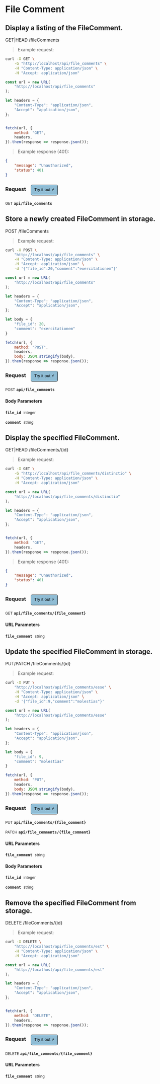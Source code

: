 # File Comment


## Display a listing of the FileComment.


GET|HEAD /fileComments

> Example request:

```bash
curl -X GET \
    -G "http://localhost/api/file_comments" \
    -H "Content-Type: application/json" \
    -H "Accept: application/json"
```

```javascript
const url = new URL(
    "http://localhost/api/file_comments"
);

let headers = {
    "Content-Type": "application/json",
    "Accept": "application/json",
};


fetch(url, {
    method: "GET",
    headers,
}).then(response => response.json());
```


> Example response (401):

```json
{
    "message": "Unauthorized",
    "status": 401
}
```
<div id="execution-results-GETapi-file_comments" hidden>
    <blockquote>Received response<span id="execution-response-status-GETapi-file_comments"></span>:</blockquote>
    <pre class="json"><code id="execution-response-content-GETapi-file_comments"></code></pre>
</div>
<div id="execution-error-GETapi-file_comments" hidden>
    <blockquote>Request failed with error:</blockquote>
    <pre><code id="execution-error-message-GETapi-file_comments"></code></pre>
</div>
<form id="form-GETapi-file_comments" data-method="GET" data-path="api/file_comments" data-authed="0" data-hasfiles="0" data-headers='{"Content-Type":"application\/json","Accept":"application\/json"}' onsubmit="event.preventDefault(); executeTryOut('GETapi-file_comments', this);">
<h3>
    Request&nbsp;&nbsp;&nbsp;
        <button type="button" style="background-color: #8fbcd4; padding: 5px 10px; border-radius: 5px; border-width: thin;" id="btn-tryout-GETapi-file_comments" onclick="tryItOut('GETapi-file_comments');">Try it out ⚡</button>
    <button type="button" style="background-color: #c97a7e; padding: 5px 10px; border-radius: 5px; border-width: thin;" id="btn-canceltryout-GETapi-file_comments" onclick="cancelTryOut('GETapi-file_comments');" hidden>Cancel</button>&nbsp;&nbsp;
    <button type="submit" style="background-color: #6ac174; padding: 5px 10px; border-radius: 5px; border-width: thin;" id="btn-executetryout-GETapi-file_comments" hidden>Send Request 💥</button>
    </h3>
<p>
<small class="badge badge-green">GET</small>
 <b><code>api/file_comments</code></b>
</p>
</form>


## Store a newly created FileComment in storage.


POST /fileComments

> Example request:

```bash
curl -X POST \
    "http://localhost/api/file_comments" \
    -H "Content-Type: application/json" \
    -H "Accept: application/json" \
    -d '{"file_id":20,"comment":"exercitationem"}'

```

```javascript
const url = new URL(
    "http://localhost/api/file_comments"
);

let headers = {
    "Content-Type": "application/json",
    "Accept": "application/json",
};

let body = {
    "file_id": 20,
    "comment": "exercitationem"
}

fetch(url, {
    method: "POST",
    headers,
    body: JSON.stringify(body),
}).then(response => response.json());
```


<div id="execution-results-POSTapi-file_comments" hidden>
    <blockquote>Received response<span id="execution-response-status-POSTapi-file_comments"></span>:</blockquote>
    <pre class="json"><code id="execution-response-content-POSTapi-file_comments"></code></pre>
</div>
<div id="execution-error-POSTapi-file_comments" hidden>
    <blockquote>Request failed with error:</blockquote>
    <pre><code id="execution-error-message-POSTapi-file_comments"></code></pre>
</div>
<form id="form-POSTapi-file_comments" data-method="POST" data-path="api/file_comments" data-authed="0" data-hasfiles="0" data-headers='{"Content-Type":"application\/json","Accept":"application\/json"}' onsubmit="event.preventDefault(); executeTryOut('POSTapi-file_comments', this);">
<h3>
    Request&nbsp;&nbsp;&nbsp;
        <button type="button" style="background-color: #8fbcd4; padding: 5px 10px; border-radius: 5px; border-width: thin;" id="btn-tryout-POSTapi-file_comments" onclick="tryItOut('POSTapi-file_comments');">Try it out ⚡</button>
    <button type="button" style="background-color: #c97a7e; padding: 5px 10px; border-radius: 5px; border-width: thin;" id="btn-canceltryout-POSTapi-file_comments" onclick="cancelTryOut('POSTapi-file_comments');" hidden>Cancel</button>&nbsp;&nbsp;
    <button type="submit" style="background-color: #6ac174; padding: 5px 10px; border-radius: 5px; border-width: thin;" id="btn-executetryout-POSTapi-file_comments" hidden>Send Request 💥</button>
    </h3>
<p>
<small class="badge badge-black">POST</small>
 <b><code>api/file_comments</code></b>
</p>
<h4 class="fancy-heading-panel"><b>Body Parameters</b></h4>
<p>
<b><code>file_id</code></b>&nbsp;&nbsp;<small>integer</small>  &nbsp;
<input type="number" name="file_id" data-endpoint="POSTapi-file_comments" data-component="body" required  hidden>
<br>
</p>
<p>
<b><code>comment</code></b>&nbsp;&nbsp;<small>string</small>  &nbsp;
<input type="text" name="comment" data-endpoint="POSTapi-file_comments" data-component="body" required  hidden>
<br>
</p>

</form>


## Display the specified FileComment.


GET|HEAD /fileComments/{id}

> Example request:

```bash
curl -X GET \
    -G "http://localhost/api/file_comments/distinctio" \
    -H "Content-Type: application/json" \
    -H "Accept: application/json"
```

```javascript
const url = new URL(
    "http://localhost/api/file_comments/distinctio"
);

let headers = {
    "Content-Type": "application/json",
    "Accept": "application/json",
};


fetch(url, {
    method: "GET",
    headers,
}).then(response => response.json());
```


> Example response (401):

```json
{
    "message": "Unauthorized",
    "status": 401
}
```
<div id="execution-results-GETapi-file_comments--file_comment-" hidden>
    <blockquote>Received response<span id="execution-response-status-GETapi-file_comments--file_comment-"></span>:</blockquote>
    <pre class="json"><code id="execution-response-content-GETapi-file_comments--file_comment-"></code></pre>
</div>
<div id="execution-error-GETapi-file_comments--file_comment-" hidden>
    <blockquote>Request failed with error:</blockquote>
    <pre><code id="execution-error-message-GETapi-file_comments--file_comment-"></code></pre>
</div>
<form id="form-GETapi-file_comments--file_comment-" data-method="GET" data-path="api/file_comments/{file_comment}" data-authed="0" data-hasfiles="0" data-headers='{"Content-Type":"application\/json","Accept":"application\/json"}' onsubmit="event.preventDefault(); executeTryOut('GETapi-file_comments--file_comment-', this);">
<h3>
    Request&nbsp;&nbsp;&nbsp;
        <button type="button" style="background-color: #8fbcd4; padding: 5px 10px; border-radius: 5px; border-width: thin;" id="btn-tryout-GETapi-file_comments--file_comment-" onclick="tryItOut('GETapi-file_comments--file_comment-');">Try it out ⚡</button>
    <button type="button" style="background-color: #c97a7e; padding: 5px 10px; border-radius: 5px; border-width: thin;" id="btn-canceltryout-GETapi-file_comments--file_comment-" onclick="cancelTryOut('GETapi-file_comments--file_comment-');" hidden>Cancel</button>&nbsp;&nbsp;
    <button type="submit" style="background-color: #6ac174; padding: 5px 10px; border-radius: 5px; border-width: thin;" id="btn-executetryout-GETapi-file_comments--file_comment-" hidden>Send Request 💥</button>
    </h3>
<p>
<small class="badge badge-green">GET</small>
 <b><code>api/file_comments/{file_comment}</code></b>
</p>
<h4 class="fancy-heading-panel"><b>URL Parameters</b></h4>
<p>
<b><code>file_comment</code></b>&nbsp;&nbsp;<small>string</small>  &nbsp;
<input type="text" name="file_comment" data-endpoint="GETapi-file_comments--file_comment-" data-component="url" required  hidden>
<br>
</p>
</form>


## Update the specified FileComment in storage.


PUT/PATCH /fileComments/{id}

> Example request:

```bash
curl -X PUT \
    "http://localhost/api/file_comments/esse" \
    -H "Content-Type: application/json" \
    -H "Accept: application/json" \
    -d '{"file_id":9,"comment":"molestias"}'

```

```javascript
const url = new URL(
    "http://localhost/api/file_comments/esse"
);

let headers = {
    "Content-Type": "application/json",
    "Accept": "application/json",
};

let body = {
    "file_id": 9,
    "comment": "molestias"
}

fetch(url, {
    method: "PUT",
    headers,
    body: JSON.stringify(body),
}).then(response => response.json());
```


<div id="execution-results-PUTapi-file_comments--file_comment-" hidden>
    <blockquote>Received response<span id="execution-response-status-PUTapi-file_comments--file_comment-"></span>:</blockquote>
    <pre class="json"><code id="execution-response-content-PUTapi-file_comments--file_comment-"></code></pre>
</div>
<div id="execution-error-PUTapi-file_comments--file_comment-" hidden>
    <blockquote>Request failed with error:</blockquote>
    <pre><code id="execution-error-message-PUTapi-file_comments--file_comment-"></code></pre>
</div>
<form id="form-PUTapi-file_comments--file_comment-" data-method="PUT" data-path="api/file_comments/{file_comment}" data-authed="0" data-hasfiles="0" data-headers='{"Content-Type":"application\/json","Accept":"application\/json"}' onsubmit="event.preventDefault(); executeTryOut('PUTapi-file_comments--file_comment-', this);">
<h3>
    Request&nbsp;&nbsp;&nbsp;
        <button type="button" style="background-color: #8fbcd4; padding: 5px 10px; border-radius: 5px; border-width: thin;" id="btn-tryout-PUTapi-file_comments--file_comment-" onclick="tryItOut('PUTapi-file_comments--file_comment-');">Try it out ⚡</button>
    <button type="button" style="background-color: #c97a7e; padding: 5px 10px; border-radius: 5px; border-width: thin;" id="btn-canceltryout-PUTapi-file_comments--file_comment-" onclick="cancelTryOut('PUTapi-file_comments--file_comment-');" hidden>Cancel</button>&nbsp;&nbsp;
    <button type="submit" style="background-color: #6ac174; padding: 5px 10px; border-radius: 5px; border-width: thin;" id="btn-executetryout-PUTapi-file_comments--file_comment-" hidden>Send Request 💥</button>
    </h3>
<p>
<small class="badge badge-darkblue">PUT</small>
 <b><code>api/file_comments/{file_comment}</code></b>
</p>
<p>
<small class="badge badge-purple">PATCH</small>
 <b><code>api/file_comments/{file_comment}</code></b>
</p>
<h4 class="fancy-heading-panel"><b>URL Parameters</b></h4>
<p>
<b><code>file_comment</code></b>&nbsp;&nbsp;<small>string</small>  &nbsp;
<input type="text" name="file_comment" data-endpoint="PUTapi-file_comments--file_comment-" data-component="url" required  hidden>
<br>
</p>
<h4 class="fancy-heading-panel"><b>Body Parameters</b></h4>
<p>
<b><code>file_id</code></b>&nbsp;&nbsp;<small>integer</small>  &nbsp;
<input type="number" name="file_id" data-endpoint="PUTapi-file_comments--file_comment-" data-component="body" required  hidden>
<br>
</p>
<p>
<b><code>comment</code></b>&nbsp;&nbsp;<small>string</small>  &nbsp;
<input type="text" name="comment" data-endpoint="PUTapi-file_comments--file_comment-" data-component="body" required  hidden>
<br>
</p>

</form>


## Remove the specified FileComment from storage.


DELETE /fileComments/{id}

> Example request:

```bash
curl -X DELETE \
    "http://localhost/api/file_comments/est" \
    -H "Content-Type: application/json" \
    -H "Accept: application/json"
```

```javascript
const url = new URL(
    "http://localhost/api/file_comments/est"
);

let headers = {
    "Content-Type": "application/json",
    "Accept": "application/json",
};


fetch(url, {
    method: "DELETE",
    headers,
}).then(response => response.json());
```


<div id="execution-results-DELETEapi-file_comments--file_comment-" hidden>
    <blockquote>Received response<span id="execution-response-status-DELETEapi-file_comments--file_comment-"></span>:</blockquote>
    <pre class="json"><code id="execution-response-content-DELETEapi-file_comments--file_comment-"></code></pre>
</div>
<div id="execution-error-DELETEapi-file_comments--file_comment-" hidden>
    <blockquote>Request failed with error:</blockquote>
    <pre><code id="execution-error-message-DELETEapi-file_comments--file_comment-"></code></pre>
</div>
<form id="form-DELETEapi-file_comments--file_comment-" data-method="DELETE" data-path="api/file_comments/{file_comment}" data-authed="0" data-hasfiles="0" data-headers='{"Content-Type":"application\/json","Accept":"application\/json"}' onsubmit="event.preventDefault(); executeTryOut('DELETEapi-file_comments--file_comment-', this);">
<h3>
    Request&nbsp;&nbsp;&nbsp;
        <button type="button" style="background-color: #8fbcd4; padding: 5px 10px; border-radius: 5px; border-width: thin;" id="btn-tryout-DELETEapi-file_comments--file_comment-" onclick="tryItOut('DELETEapi-file_comments--file_comment-');">Try it out ⚡</button>
    <button type="button" style="background-color: #c97a7e; padding: 5px 10px; border-radius: 5px; border-width: thin;" id="btn-canceltryout-DELETEapi-file_comments--file_comment-" onclick="cancelTryOut('DELETEapi-file_comments--file_comment-');" hidden>Cancel</button>&nbsp;&nbsp;
    <button type="submit" style="background-color: #6ac174; padding: 5px 10px; border-radius: 5px; border-width: thin;" id="btn-executetryout-DELETEapi-file_comments--file_comment-" hidden>Send Request 💥</button>
    </h3>
<p>
<small class="badge badge-red">DELETE</small>
 <b><code>api/file_comments/{file_comment}</code></b>
</p>
<h4 class="fancy-heading-panel"><b>URL Parameters</b></h4>
<p>
<b><code>file_comment</code></b>&nbsp;&nbsp;<small>string</small>  &nbsp;
<input type="text" name="file_comment" data-endpoint="DELETEapi-file_comments--file_comment-" data-component="url" required  hidden>
<br>
</p>
</form>



